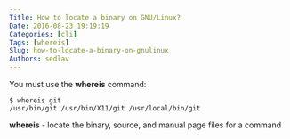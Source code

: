 ```yaml
---
Title: How to locate a binary on GNU/Linux?
Date: 2016-08-23 19:19:19
Categories: [cli]
Tags: [whereis]
Slug: how-to-locate-a-binary-on-gnulinux
Authors: sedlav
---
```


You must use the **whereis** command:

```
$ whereis git
/usr/bin/git /usr/bin/X11/git /usr/local/bin/git
```

**whereis** - locate the binary, source, and manual page files for a command

